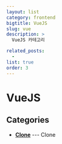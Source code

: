 ```yaml
---
layout: list
category: frontend
bigtitle: VueJS
slug: vue
description: >
  VueJS 카테고리

related_posts:
  -
list: true
order: 3
---
```


# VueJS

## Categories

- [**Clone**](/clone/) --- Clone

[clone]: /clone/